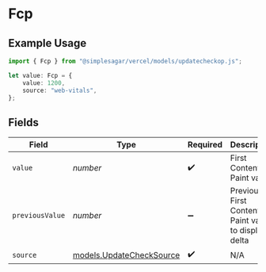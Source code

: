# Fcp

## Example Usage

```typescript
import { Fcp } from "@simplesagar/vercel/models/updatecheckop.js";

let value: Fcp = {
    value: 1200,
    source: "web-vitals",
};
```

## Fields

| Field                                                      | Type                                                       | Required                                                   | Description                                                | Example                                                    |
| ---------------------------------------------------------- | ---------------------------------------------------------- | ---------------------------------------------------------- | ---------------------------------------------------------- | ---------------------------------------------------------- |
| `value`                                                    | *number*                                                   | :heavy_check_mark:                                         | First Contentful Paint value                               | 1200                                                       |
| `previousValue`                                            | *number*                                                   | :heavy_minus_sign:                                         | Previous First Contentful Paint value to display a delta   | 900                                                        |
| `source`                                                   | [models.UpdateCheckSource](../models/updatechecksource.md) | :heavy_check_mark:                                         | N/A                                                        |                                                            |